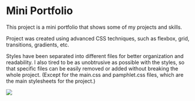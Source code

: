 # Mini Portfolio

This project is a mini portfolio that shows some of my projects and skills.

Project was created using advanced CSS techniques, such as flexbox, grid, transitions, gradients, etc.

Styles have been separated into different files for better organization and readability. I also tired to be as unobtrusive as possible with the styles, so that specific files can be easily removed or added without breaking the whole project. (Except for the main.css and pamphlet.css files, which are the main stylesheets for the project.)

![](https://github.com/Derstilon/portfolio/blob/master/img/showcase.gif)
